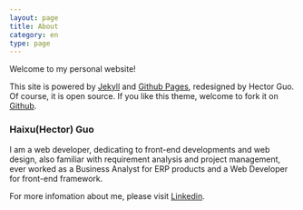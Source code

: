 ```yaml
---
layout: page
title: About
category: en
type: page
---
```

Welcome to my personal website!

This site is powered by [Jekyll](http://jekyllrb.com/) and [Github Pages](https://pages.github.com/), redesigned by Hector Guo. Of course, it is open source. If you like this theme, welcome to fork it on [Github](https://github.com/hectorguo/hectorguo.github.io).

### Haixu(Hector) Guo

I am a web developer, dedicating to front-end developments and web design, also familiar with requirement analysis and project management, ever worked as a Business Analyst for ERP products and a Web Developer for front-end framework.

For more infomation about me, please visit [Linkedin](https://www.linkedin.com/in/hectorguo).
